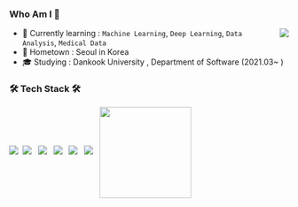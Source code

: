 ### Who Am I 👋

<img align='right' src="http://mazassumnida.wtf/api/v2/generate_badge?boj=jgk09049">

- 🌱 Currently learning : `Machine Learning`, `Deep Learning`, `Data Analysis`, `Medical Data`
- 🚅 Hometown : Seoul in Korea
- 🎓 Studying : Dankook University , Department of Software (2021.03~ )



<h3 align="left"><b>🛠 Tech Stack 🛠</b></h3>
<p align="left">
  <img src="https://img.shields.io/badge/C-A8B9CC?style=flat-square&logo=c&logoColor=white"/></a>&nbsp
  <img src="https://img.shields.io/badge/C++-00599C?style=flat-square&logo=c%2B%2B&logoColor=white"/></a> &nbsp
  <img src="https://img.shields.io/badge/Java-007396?style=flat-square&logo=java&logoColor=white"/></a> &nbsp
  <img src="https://img.shields.io/badge/Kotlin-7F52FF?style=flat-square&logo=kotlin&logoColor=white"/></a> &nbsp
  <img src="https://img.shields.io/badge/Python-3776AB?style=flat-square&logo=python&logoColor=white"/></a> &nbsp
  <img src="https://img.shields.io/badge/R-276DC3?style=flat-square&logo=r&logoColor=white"/></a> &nbsp
  
  

<img align='center' src="https://github-readme-stats.vercel.app/api?username=seoulsky-field" height="165">

<!--
</br>
<h3 align="left">🎯 Wakatime Stats 🎯</b></h3>

[![Top Langs](https://github-readme-stats.vercel.app/api/top-langs/?username=seoulsky-field&layout=compact)](https://github.com/seoulsky-field/github-readme-stats)

-->


<!-- [![Hits](https://hits.seeyoufarm.com/api/count/incr/badge.svg?url=https%3A%2F%2Fgithub.com%2Fseoulsky-field&count_bg=%2379C83D&title_bg=%23555555&icon=&icon_color=%23E7E7E7&title=hits&edge_flat=false)](https://hits.seeyoufarm.com) -->

<!--
**seoulsky-field/seoulsky-field** is a ✨ _special_ ✨ repository because its `README.md` (this file) appears on your GitHub profile.

Here are some ideas to get you started:

- 🔭 I’m currently working on ...
- 🌱 I’m currently learning ...
- 👯 I’m looking to collaborate on ...
- 🤔 I’m looking for help with ...
- 💬 Ask me about ...
- 📫 How to reach me: ...
- 😄 Pronouns: ...
- ⚡ Fun fact: ...
-->
